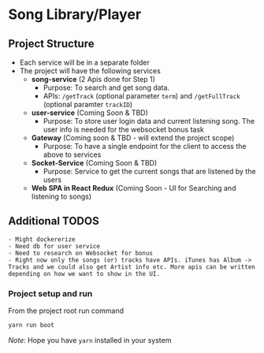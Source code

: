 # Song Library/Player

## Project Structure

- Each service will be in a separate folder
- The project will have the following services
  - **song-service** (2 Apis done for Step 1)
    - Purpose: To search and get song data.
    - APIs: `/getTrack` (optional parameter `term`) and `/getFullTrack` (optional paramter `trackID`)
  - **user-service** (Coming Soon & TBD)
    - Purpose: To store user login data and current listening song. The user info is needed for the websocket bonus task
  - **Gateway** (Coming soon & TBD - will extend the project scope)
    - Purpose: To have a single endpoint for the client to access the above to services
  - **Socket-Service** (Coming Soon & TBD)
    - Purpose: Service to get the current songs that are listened by the users
  - **Web SPA in React Redux** (Coming Soon - UI for Searching and listening to songs)

## Additional TODOS

    - Might dockererize
    - Need db for user service
    - Need to research on Websocket for bonus
    - Right now only the songs (or) tracks have APIs. iTunes has Album -> Tracks and we could also get Artist info etc. More apis can be written depending on how we want to show in the UI.

### Project setup and run

From the project root run command

```sh
yarn run boot
```

_Note_: Hope you have `yarn` installed in your system
